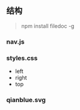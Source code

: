 
## 结构

>	npm install filedoc -g

### nav.js

### styles.css
 - left
 - right
 - top

### qianblue.svg
